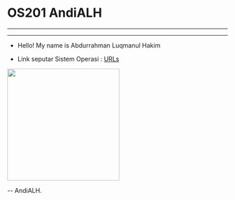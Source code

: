 # OS201 AndiALH
---
---

* Hello! My name is Abdurrahman Luqmanul Hakim

* Link seputar Sistem Operasi : [URLs](URLs/)

<img src="https://acakadul.files.wordpress.com/2013/08/makara-ui-fasilkom.png" width="256">

-- AndiALH.



